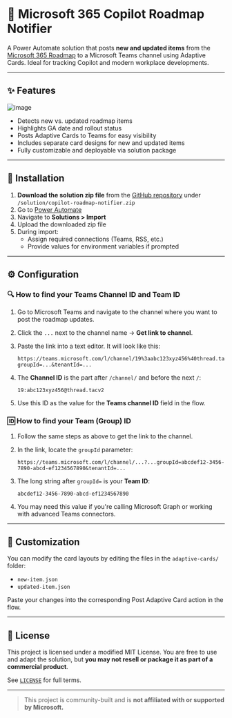 # 🧭 Microsoft 365 Copilot Roadmap Notifier

A Power Automate solution that posts **new and updated items** from the [Microsoft 365 Roadmap](https://www.microsoft.com/en-us/microsoft-365/roadmap) to a Microsoft Teams channel using Adaptive Cards. Ideal for tracking Copilot and modern workplace developments.

---

## ✨ Features

![image](https://github.com/user-attachments/assets/4e8f13a4-f97f-42dd-b4c7-09336438ae71)
- Detects new vs. updated roadmap items
- Highlights GA date and rollout status
- Posts Adaptive Cards to Teams for easy visibility
- Includes separate card designs for new and updated items
- Fully customizable and deployable via solution package

---

## 🚀 Installation

1. **Download the solution zip file** from the [GitHub repository](https://github.com/YOUR-USERNAME/copilot-roadmap-notifier) under `/solution/copilot-roadmap-notifier.zip`
2. Go to [Power Automate](https://make.powerautomate.com/)
3. Navigate to **Solutions > Import**
4. Upload the downloaded zip file
5. During import:
   - Assign required connections (Teams, RSS, etc.)
   - Provide values for environment variables if prompted

---

## ⚙️ Configuration

### 🔍 How to find your Teams Channel ID and Team ID

1. Go to Microsoft Teams and navigate to the channel where you want to post the roadmap updates.

2. Click the `...` next to the channel name → **Get link to channel**.

3. Paste the link into a text editor. It will look like this:

   ```
   https://teams.microsoft.com/l/channel/19%3aabc123xyz456%40thread.tacv2/General?groupId=...&tenantId=...
   ```

4. The **Channel ID** is the part after `/channel/` and before the next `/`:

   ```
   19:abc123xyz456@thread.tacv2
   ```

5. Use this ID as the value for the **Teams channel ID** field in the flow.

### 🆔 How to find your Team (Group) ID

1. Follow the same steps as above to get the link to the channel.

2. In the link, locate the `groupId` parameter:

   ```
   https://teams.microsoft.com/l/channel/...?...groupId=abcdef12-3456-7890-abcd-ef1234567890&tenantId=...
   ```

3. The long string after `groupId=` is your **Team ID**:

   ```
   abcdef12-3456-7890-abcd-ef1234567890
   ```

4. You may need this value if you're calling Microsoft Graph or working with advanced Teams connectors.

---

## 🧩 Customization

You can modify the card layouts by editing the files in the `adaptive-cards/` folder:

- `new-item.json`
- `updated-item.json`

Paste your changes into the corresponding Post Adaptive Card action in the flow.

---

## 📄 License

This project is licensed under a modified MIT License. You are free to use and adapt the solution, but **you may not resell or package it as part of a commercial product**.

See [`LICENSE`](LICENSE) for full terms.

---

> This project is community-built and is **not affiliated with or supported by Microsoft.**
